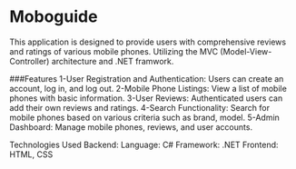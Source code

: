 # Moboguide
This application is designed to provide users with comprehensive reviews and ratings of various mobile phones. Utilizing the MVC (Model-View-Controller) architecture and .NET framwork.


###Features
1-User Registration and Authentication: Users can create an account, log in, and log out.
2-Mobile Phone Listings: View a list of mobile phones with basic information.
3-User Reviews: Authenticated users can add their own reviews and ratings.
4-Search Functionality: Search for mobile phones based on various criteria such as brand, model.
5-Admin Dashboard: Manage mobile phones, reviews, and user accounts.


Technologies Used
Backend:
Language: C#
Framework: .NET
Frontend:
HTML, CSS
